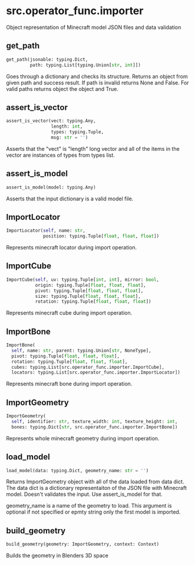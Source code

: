 
# src.operator_func.importer

Object representation of Minecraft model JSON files and data validation


## get_path
```python
get_path(jsonable: typing.Dict,
         path: typing.List[typing.Union[str, int]])
```

Goes through a dictionary and checks its structure. Returns an object
from given path and success result.
If path is invalid returns None and False. For valid paths returns
object the object and True.


## assert_is_vector
```python
assert_is_vector(vect: typing.Any,
                 length: int,
                 types: typing.Tuple,
                 msg: str = '')
```

Asserts that the "vect" is "length" long vector and all of the items
in the vector are instances of types from types list.


## assert_is_model
```python
assert_is_model(model: typing.Any)
```

Asserts that the input dictionary is a valid model file.


## ImportLocator
```python
ImportLocator(self, name: str,
              position: typing.Tuple[float, float, float])
```
Represents minecraft locator during import operation.

## ImportCube
```python
ImportCube(self, uv: typing.Tuple[int, int], mirror: bool,
           origin: typing.Tuple[float, float, float],
           pivot: typing.Tuple[float, float, float],
           size: typing.Tuple[float, float, float],
           rotation: typing.Tuple[float, float, float])
```
Represents minecraft cube during import operation.

## ImportBone
```python
ImportBone(
  self, name: str, parent: typing.Union[str, NoneType],
  pivot: typing.Tuple[float, float, float],
  rotation: typing.Tuple[float, float, float],
  cubes: typing.List[src.operator_func.importer.ImportCube],
  locators: typing.List[src.operator_func.importer.ImportLocator])
```
Represents minecraft bone during import operation.

## ImportGeometry
```python
ImportGeometry(
  self, identifier: str, texture_width: int, texture_height: int,
  bones: typing.Dict[str, src.operator_func.importer.ImportBone])
```
Represents whole minecraft geometry during import operation.

## load_model
```python
load_model(data: typing.Dict, geometry_name: str = '')
```

Returns ImportGeometry object with all of the data loaded from data dict.
The data dict is a dictionary representaiton of the JSON file with
Minecraft model. Doesn't validates the input. Use assert_is_model for that.

geometry_name is a name of the geometry to load. This argument is optional
if not specified or epmty string only the first model is imported.


## build_geometry
```python
build_geometry(geometry: ImportGeometry, context: Context)
```
Builds the geometry in Blenders 3D space
